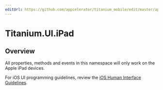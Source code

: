 ```yaml
---
editUrl: https://github.com/appcelerator/titanium_mobile/edit/master/apidoc/Titanium/UI/iPad/iPad.yml
---
```

# Titanium.UI.iPad

<TypeHeader/>

## Overview

All properties, methods and events in this namespace will only work on the Apple iPad devices. 

For iOS UI programming guidelines, review the
[iOS Human Interface Guidelines](https://developer.apple.com/ios/human-interface-guidelines/overview/themes/).

<ApiDocs/>

